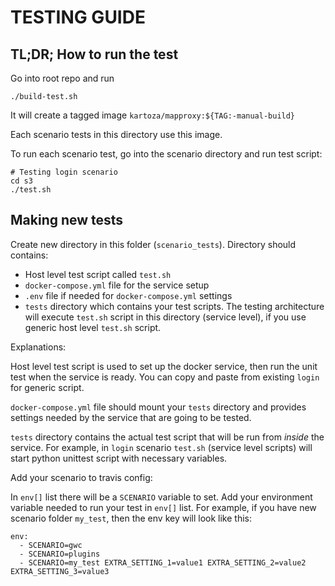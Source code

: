# TESTING GUIDE


## TL;DR; How to run the test

Go into root repo and run

```
./build-test.sh
```

It will create a tagged image `kartoza/mapproxy:${TAG:-manual-build}`

Each scenario tests in this directory use this image.

To run each scenario test, go into the scenario directory and run test script:

```
# Testing login scenario
cd s3
./test.sh
```


## Making new tests

Create new directory in this folder (`scenario_tests`).
Directory should contains:

- Host level test script called `test.sh`
- `docker-compose.yml` file for the service setup
- `.env` file if needed for `docker-compose.yml` settings
- `tests` directory which contains your test scripts. The testing architecture will
  execute `test.sh` script in this directory (service level), if you use generic host level `test.sh` script.


Explanations:

Host level test script is used to set up the docker service, then run the unit test when 
the service is ready. You can copy and paste from existing `login` for generic script.

`docker-compose.yml` file should mount your `tests` directory and provides settings 
needed by the service that are going to be tested.

`tests` directory contains the actual test script that will be run from *inside* 
the service. For example, in `login` scenario `test.sh` (service level scripts) 
will start python unittest script with necessary variables.

Add your scenario to travis config:

In `env[]` list there will be a `SCENARIO` variable to set.
Add your environment variable needed to run your test in `env[]` list.
For example, if you have new scenario folder `my_test`, then the env key 
will look like this:

```
env:
  - SCENARIO=gwc
  - SCENARIO=plugins
  - SCENARIO=my_test EXTRA_SETTING_1=value1 EXTRA_SETTING_2=value2 EXTRA_SETTING_3=value3 
```
